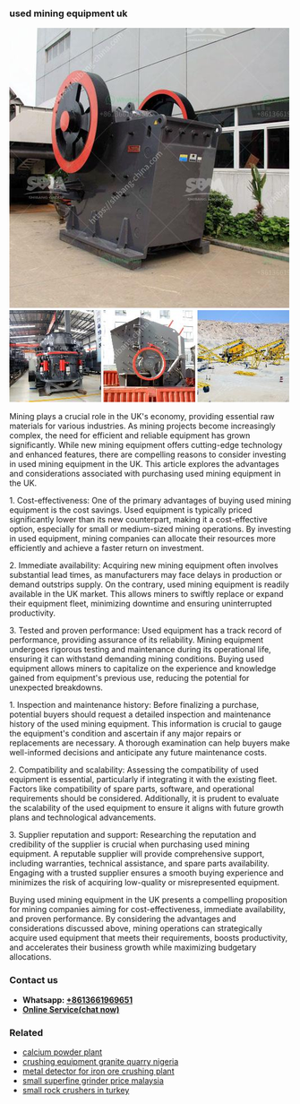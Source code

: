 <h3>used mining equipment uk</h3><img src='1702952777.jpg' alt=''><p>Mining plays a crucial role in the UK's economy, providing essential raw materials for various industries. As mining projects become increasingly complex, the need for efficient and reliable equipment has grown significantly. While new mining equipment offers cutting-edge technology and enhanced features, there are compelling reasons to consider investing in used mining equipment in the UK. This article explores the advantages and considerations associated with purchasing used mining equipment in the UK.</p><p>1. Cost-effectiveness: One of the primary advantages of buying used mining equipment is the cost savings. Used equipment is typically priced significantly lower than its new counterpart, making it a cost-effective option, especially for small or medium-sized mining operations. By investing in used equipment, mining companies can allocate their resources more efficiently and achieve a faster return on investment.</p><p>2. Immediate availability: Acquiring new mining equipment often involves substantial lead times, as manufacturers may face delays in production or demand outstrips supply. On the contrary, used mining equipment is readily available in the UK market. This allows miners to swiftly replace or expand their equipment fleet, minimizing downtime and ensuring uninterrupted productivity.</p><p>3. Tested and proven performance: Used equipment has a track record of performance, providing assurance of its reliability. Mining equipment undergoes rigorous testing and maintenance during its operational life, ensuring it can withstand demanding mining conditions. Buying used equipment allows miners to capitalize on the experience and knowledge gained from equipment's previous use, reducing the potential for unexpected breakdowns.</p><p>1. Inspection and maintenance history: Before finalizing a purchase, potential buyers should request a detailed inspection and maintenance history of the used mining equipment. This information is crucial to gauge the equipment's condition and ascertain if any major repairs or replacements are necessary. A thorough examination can help buyers make well-informed decisions and anticipate any future maintenance costs.</p><p>2. Compatibility and scalability: Assessing the compatibility of used equipment is essential, particularly if integrating it with the existing fleet. Factors like compatibility of spare parts, software, and operational requirements should be considered. Additionally, it is prudent to evaluate the scalability of the used equipment to ensure it aligns with future growth plans and technological advancements.</p><p>3. Supplier reputation and support: Researching the reputation and credibility of the supplier is crucial when purchasing used mining equipment. A reputable supplier will provide comprehensive support, including warranties, technical assistance, and spare parts availability. Engaging with a trusted supplier ensures a smooth buying experience and minimizes the risk of acquiring low-quality or misrepresented equipment.</p><p>Buying used mining equipment in the UK presents a compelling proposition for mining companies aiming for cost-effectiveness, immediate availability, and proven performance. By considering the advantages and considerations discussed above, mining operations can strategically acquire used equipment that meets their requirements, boosts productivity, and accelerates their business growth while maximizing budgetary allocations.</p><h3>Contact us</h3><ul><li><strong>Whatsapp:&nbsp;<a href="https://wa.me/8613661969651">+8613661969651</a></strong></li><li><a href="https://swt.shibang-china.com/?git&amp;zhl&amp;used mining equipment uk"><strong>Online Service(chat now)</strong></a></li></ul><h3>Related</h3><ul><li><a href='calcium powder plant.md'>calcium powder plant</a></li><li><a href='crushing equipment granite quarry nigeria.md'>crushing equipment granite quarry nigeria</a></li><li><a href='metal detector for iron ore crushing plant.md'>metal detector for iron ore crushing plant</a></li><li><a href='small superfine grinder price malaysia.md'>small superfine grinder price malaysia</a></li><li><a href='small rock crushers in turkey.md'>small rock crushers in turkey</a></li></ul>